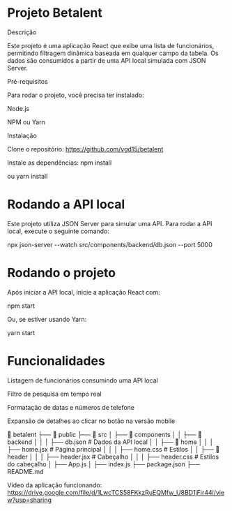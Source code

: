 # Projeto Betalent

Descrição

Este projeto é uma aplicação React que exibe uma lista de funcionários, permitindo filtragem dinâmica baseada em qualquer campo da tabela. Os dados são consumidos a partir de uma API local simulada com JSON Server.

Pré-requisitos

Para rodar o projeto, você precisa ter instalado:

Node.js

NPM ou Yarn

Instalação

Clone o repositório: https://github.com/vgd15/betalent

Instale as dependências: npm install

ou yarn install

# Rodando a API local

Este projeto utiliza JSON Server para simular uma API.
Para rodar a API local, execute o seguinte comando:

npx json-server --watch src/components/backend/db.json --port 5000

# Rodando o projeto

Após iniciar a API local, inicie a aplicação React com:

npm start

Ou, se estiver usando Yarn:

yarn start

# Funcionalidades

Listagem de funcionários consumindo uma API local

Filtro de pesquisa em tempo real

Formatação de datas e números de telefone

Expansão de detalhes ao clicar no botão na versão mobile

📂 betalent
 ├── 📂 public
 ├── 📂 src
 │   ├── 📂 components
 │   │   ├── 📂 backend
 │   │   │   ├── db.json  # Dados da API local
 │   │   ├── 📂 home
 │   │   │   ├── home.jsx  # Página principal
 │   │   │   ├── home.css  # Estilos
 │   │   ├── 📂 header
 │   │   │   ├── header.jsx  # Cabeçalho
 │   │   │   ├── header.css  # Estilos do cabeçalho
 │   ├── App.js
 │   ├── index.js
 ├── package.json
 ├── README.md

 Vídeo da aplicação funcionando: https://drive.google.com/file/d/1LwcTCS58FKkzRuEQMfw_U8BD1jFir44l/view?usp=sharing
